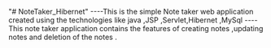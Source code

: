 "# NoteTaker_Hibernet" 
 ----This is the simple Note taker web application created using the technologies like java ,JSP ,Servlet,Hibernet ,MySql 
 ----This note taker application contains the features of creating notes ,updating notes and deletion of the notes .
